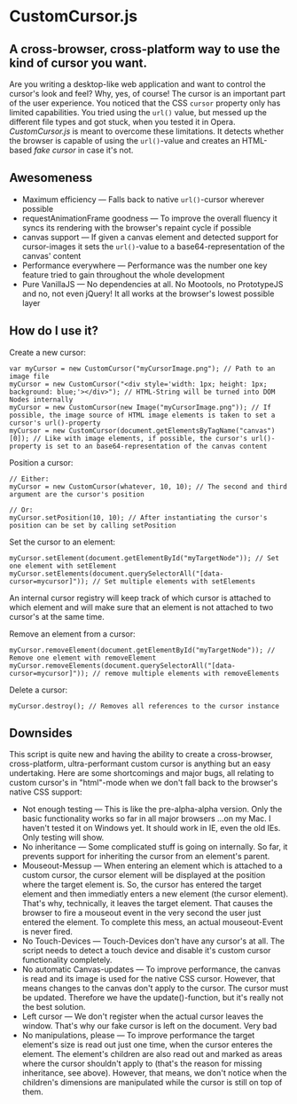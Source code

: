 CustomCursor.js
=============

## A cross-browser, cross-platform way to use the kind of cursor you want.

Are you writing a desktop-like web application and want to control the cursor's look and feel? Why, yes, of course! The cursor is an important part of the user experience. You noticed that the CSS `cursor` property only has limited capabilities. You tried using the `url()` value, but messed up the different file types and got stuck, when you tested it in Opera.
*CustomCursor.js* is meant to overcome these limitations.
It detects whether the browser is capable of using the `url()`-value and creates an HTML-based *fake cursor* in case it's not.

## Awesomeness

+ Maximum efficiency — Falls back to native `url()`-cursor wherever possible
+ requestAnimationFrame goodness — To improve the overall fluency it syncs its rendering with the browser's repaint cycle if possible
+ canvas support — If given a canvas element and detected support for cursor-images it sets the `url()`-value to a base64-representation of the canvas' content
+ Performance everywhere — Performance was the number one key feature tried to gain throughout the whole development
+ Pure VanillaJS — No dependencies at all. No Mootools, no PrototypeJS and no, not even jQuery! It all works at the browser's lowest possible layer

## How do I use it?

Create a new cursor:

    var myCursor = new CustomCursor("myCursorImage.png"); // Path to an image file
    myCursor = new CustomCursor("<div style='width: 1px; height: 1px; background: blue;'></div>"); // HTML-String will be turned into DOM Nodes internally
    myCursor = new CustomCursor(new Image("myCursorImage.png")); // If possible, the image source of HTML image elements is taken to set a cursor's url()-property
    myCursor = new CustomCursor(document.getElementsByTagName("canvas")[0]); // Like with image elements, if possible, the cursor's url()-property is set to an base64-representation of the canvas content

Position a cursor:

    // Either:
    myCursor = new CustomCursor(whatever, 10, 10); // The second and third argument are the cursor's position
    
    // Or:
    myCursor.setPosition(10, 10); // After instantiating the cursor's position can be set by calling setPosition

Set the cursor to an element:

    myCursor.setElement(document.getElementById("myTargetNode")); // Set one element with setElement
    myCursor.setElements(document.querySelectorAll("[data-cursor=mycursor]")); // Set multiple elements with setElements

An internal cursor registry will keep track of which cursor is attached to which element and will make sure that an element is not attached to two cursor's at the same time.

Remove an element from a cursor:

    myCursor.removeElement(document.getElementById("myTargetNode")); // Remove one element with removeElement
    myCursor.removeElements(document.querySelectorAll("[data-cursor=mycursor]")); // remove multiple elements with removeElements

Delete a cursor:

    myCursor.destroy(); // Removes all references to the cursor instance


## Downsides

This script is quite new and having the ability to create a cross-browser, cross-platform, ultra-performant custom cursor is anything but an easy undertaking. Here are some shortcomings and major bugs, all relating to custom cursor's in "html"-mode when we don't fall back to the browser's native CSS support:

- Not enough testing — This is like the pre-alpha-alpha version. Only the basic functionality works so far in all major browsers ...on my Mac. I haven't tested it on Windows yet. It should work in IE, even the old IEs. Only testing will show.
- No inheritance — Some complicated stuff is going on internally. So far, it prevents support for inheriting the cursor from an element's parent.
- Mouseout-Messup — When entering an element which is attached to a custom cursor, the cursor element will be displayed at the position where the target element is. So, the cursor has entered the target element and then immediatly enters a new element (the cursor element). That's why, technically, it leaves the target element. That causes the browser to fire a mouseout event in the very second the user just entered the element. To complete this mess, an actual mouseout-Event is never fired.
- No Touch-Devices — Touch-Devices don't have any cursor's at all. The script needs to detect a touch device and disable it's custom cursor functionality completely.
- No automatic Canvas-updates — To improve performance, the canvas is read and its image is used for the native CSS cursor. However, that means changes to the canvas don't apply to the cursor. The cursor must be updated. Therefore we have the update()-function, but it's really not the best solution.
- Left cursor — We don't register when the actual cursor leaves the window. That's why our fake cursor is left on the document. Very bad
- No manipulations, please — To improve performance the target element's size is read out just one time, when the cursor enteres the element. The element's children are also read out and marked as areas where the cursor shouldn't apply to (that's the reason for missing inheritance, see above). However, that means, we don't notice when the children's dimensions are manipulated while the cursor is still on top of them.
